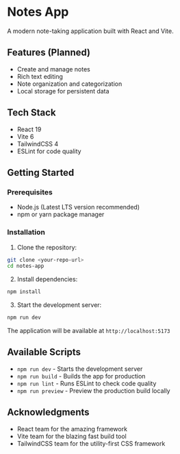 # Notes App

A modern note-taking application built with React and Vite.

## Features (Planned)

- Create and manage notes
- Rich text editing
- Note organization and categorization
- Local storage for persistent data

## Tech Stack

- React 19
- Vite 6
- TailwindCSS 4
- ESLint for code quality

## Getting Started

### Prerequisites

- Node.js (Latest LTS version recommended)
- npm or yarn package manager

### Installation

1. Clone the repository:

```bash
git clone <your-repo-url>
cd notes-app
```

2. Install dependencies:

```bash
npm install
```

3. Start the development server:

```bash
npm run dev
```

The application will be available at `http://localhost:5173`

## Available Scripts

- `npm run dev` - Starts the development server
- `npm run build` - Builds the app for production
- `npm run lint` - Runs ESLint to check code quality
- `npm run preview` - Preview the production build locally



## Acknowledgments

- React team for the amazing framework
- Vite team for the blazing fast build tool
- TailwindCSS team for the utility-first CSS framework
 
